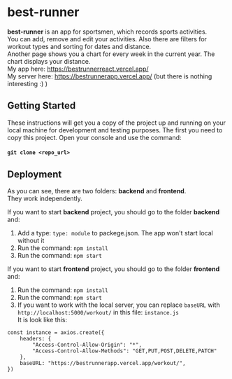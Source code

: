 # best-runner  
**best-runner** is an app for sportsmen, which records sports activities.  
You can add, remove and edit your activities. Also there are filters for workout types and sorting for dates and distance.  
Another page shows you a chart for every week in the current year. The chart displays your distance.  
My app here: https://bestrunnerreact.vercel.app/  
My server here: https://bestrunnerapp.vercel.app/ (but there is nothing interesting :) )

## Getting Started
These instructions will get you a copy of the project up and running on your local machine for development and testing purposes.
The first you need to copy this project. Open your console and use the command:

#### `git clone <repo_url>`

## Deployment 
As you can see, there are two folders: **backend** and **frontend**.  
They work independently.  

If you want to start **backend** project, you should go to the folder **backend** and:  
1. Add a type: `type: module` to packege.json. The app won't start local without it
2. Run the command: `npm install`
3. Run the command: `npm start`

If you want to start **frontend** project, you should go to the folder **frontend** and:  
1. Run the command: `npm install`
2. Run the command: `npm start`
3. If you want to work with the local server, you can replace `baseURL` with `http://localhost:5000/workout/` in this file: `instance.js`  
It is look like this:
```
const instance = axios.create({
    headers: {
        "Access-Control-Allow-Origin": "*",
        "Access-Control-Allow-Methods": "GET,PUT,POST,DELETE,PATCH"
    },
    baseURL: "https://bestrunnerapp.vercel.app/workout/",
})
```
